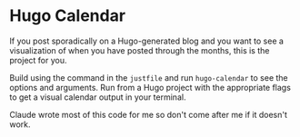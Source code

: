 # Hugo Calendar

If you post sporadically on a Hugo-generated blog and you want to see a
visualization of when you have posted through the months, this is the project
for you.

Build using the command in the `justfile` and run `hugo-calendar` to see the
options and arguments. Run from a Hugo project with the appropriate flags to
get a visual calendar output in your terminal.

Claude wrote most of this code for me so don't come after me if it doesn't
work.
